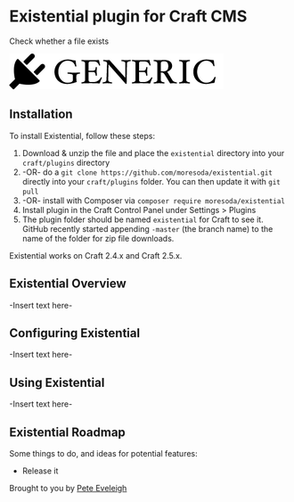 # Existential plugin for Craft CMS

Check whether a file exists

![Screenshot](resources/screenshots/plugin_logo.png)

## Installation

To install Existential, follow these steps:

1. Download & unzip the file and place the `existential` directory into your `craft/plugins` directory
2.  -OR- do a `git clone https://github.com/moresoda/existential.git` directly into your `craft/plugins` folder.  You can then update it with `git pull`
3.  -OR- install with Composer via `composer require moresoda/existential`
4. Install plugin in the Craft Control Panel under Settings > Plugins
5. The plugin folder should be named `existential` for Craft to see it.  GitHub recently started appending `-master` (the branch name) to the name of the folder for zip file downloads.

Existential works on Craft 2.4.x and Craft 2.5.x.

## Existential Overview

-Insert text here-

## Configuring Existential

-Insert text here-

## Using Existential

-Insert text here-

## Existential Roadmap

Some things to do, and ideas for potential features:

* Release it

Brought to you by [Pete Eveleigh](https://moresoda.co.uk)

